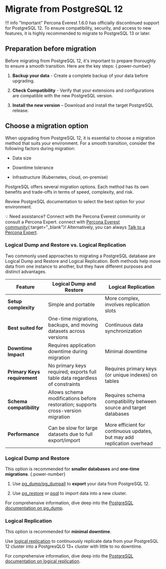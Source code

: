 # Migrate from PostgreSQL 12

!!! info "Important"
    Percona Everest 1.6.0 has officially discontinued support for PostgreSQL 12. To ensure compatibility, security, and access to new features, it is highly recommended to migrate to PostgreSQL 13 or later.

## Preparation before migration

Before migrating from PostgreSQL 12, it's important to prepare thoroughly to ensure a smooth transition. Here are the key steps:
{.power-number}

1. **Backup your data** - Create a complete backup of your data before upgrading.

2. **Check Compatibility** - Verify that your extensions and configurations are compatible with the new PostgreSQL version.

3. **Install the new version** – Download and install the target PostgreSQL release.


## Choose a migration option

When upgrading from PostgreSQL 12, it is essential to choose a migration method that suits your environment. For a smooth transition, consider the following factors during migration:

- Data size

- Downtime tolerance

- Infrastructure (Kubernetes, cloud, on-premise)

PostgreSQL offers several migration options. Each method has its own benefits and trade-offs in terms of speed, complexity, and risk.

Review PostgreSQL documentation to select the best option for your environment.

💡 Need assistance? Connect with the Percona Everest community or consult a Percona Expert. connect with [Percona Everest community](https://forums.percona.com/t/welcome-to-perconas-community-forum/7){:target="_blank"}! Alternatively, you can always [Talk to a Percona Expert](../get-help.md#percona-experts).

### Logical Dump and Restore vs. Logical Replication

Two commonly used approaches to migrating a PostgreSQL database are Logical Dump and Restore and Logical Replication. Both methods help move data from one instance to another, but they have different purposes and distinct advantages.

| **Feature**              | **Logical Dump and Restore**               | **Logical Replication**               |
|--------------------------|-------------------------------------------|--------------------------------------|
| **Setup complexity**      | Simple and portable                      | More complex, involves replication slots |
| **Best suited for**           | One-time migrations, backups, and moving datasets across versions | Continuous data synchronization |
| **Downtime Impact**      | Requires application downtime during migration | Minimal downtime |
| **Primary Keys requirement** | No primary keys required; exports full table data regardless of constraints | Requires primary keys (or unique indexes) on tables|
| **Schema compatibility**  | Allows schema modifications before restoration; supports cross-version migration | Requires schema compatibility between source and target databases |
| **Performance**          | Can be slow for large datasets due to full export/import | More efficient for continuous updates, but may add replication overhead |

### Logical Dump and Restore

This option is recommended for **smaller databases** and **one-time migrations**.
{.power-number}

1. Use [pg_dump/pg_dumpall](https://www.postgresql.org/docs/current/app-pgdump.html) to **export** your data from PostgreSQL 12.

2. Use [pg_restore](https://www.postgresql.org/docs/current/app-pgrestore.html) or [psql](https://www.postgresql.org/docs/current/app-psql.html) to import data into a new cluster.

For comprehensive information, dive deep into the [PostgreSQL documentation on pg_dump](https://www.postgresql.org/docs/current/backup-dump.html).

### Logical Replication

This option is recommended for **minimal downtime**.

Use [logical replication](https://www.postgresql.org/docs/current/logical-replication.html) to continuously replicate data from your PostgreSQL 12 cluster into a PostgresQLG 13+ cluster with little to no downtime.

For comprehensive information, dive deep into the [PostgreSQL documentation on logical replication](https://www.postgresql.org/docs/current/logical-replication.html).







